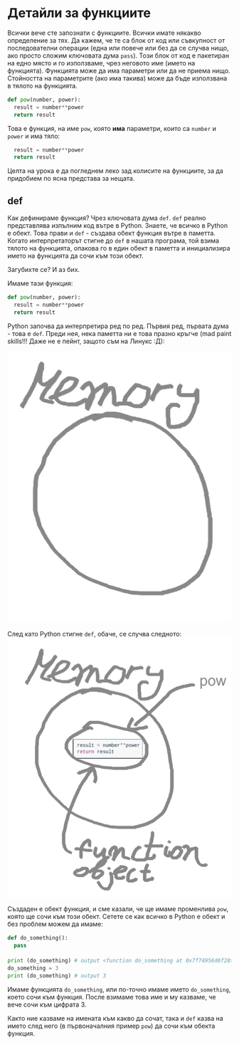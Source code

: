 # Детайли за функциите

Всички вече сте запознати с функциите. Всички имате някакво определение за тях. Да кажем, че те са блок от код или съвкупност от последователни операции (една или повече или без да се случва нищо, ако просто сложим ключовата дума `pass`). Този блок от код е пакетиран на едно място и го използваме, чрез неговото име (името на функцията). Функцията може да има параметри или да не приема нищо. Стойността на параметрите (ако има такива) може да бъде използвана в тялото на функцията.

```python
def pow(number, power):
  result = number**power
  return result
```

Това е функция, на име `pow`, която **има** параметри, които са `number` и `power` и има тяло:
```python
  result = number**power
  return result
```

Целта на урока е да погледнем леко зад колисите на функциите, за да придобием по ясна представа за нещата. 

## def

Как дефинираме функция? Чрез ключовата дума `def`. `def` реално представлява изпълним код вътре в Python. Знаете, че всичко в Python е обект. Това прави и `def` - създава обект функция вътре в паметта. Когато интерпретаторът стигне до `def` в нашата програма, той взима тялото на функцията, опакова го в един обект в паметта и инициализира името на функцията да сочи към този обект.

Загубихте се? И аз бих.

Имаме тази функция:
```python
def pow(number, power):
  result = number**power
  return result
```

Python започва да интерпретира ред по ред. Първия ред, първата дума - това е `def`. Преди нея, нека паметта ни е това празно кръгче (mad paint skills!!! Даже не е пейнт, защото съм на Линукс :Д):

![Empty memory](https://github.com/bkolarov/elsys_python_course_9a_2016/blob/master/term2/functions/empty_memory.png?raw=true)


След като Python стигне `def`, обаче, се случва следното:
![Created function](https://github.com/bkolarov/elsys_python_course_9a_2016/blob/master/term2/functions/created_function_object.png?raw=true)


Създаден е обект функция, и сме казали, че ще имаме променлива `pow`, която ще сочи към този обект. Сетете се как всичко в Python е обект и без проблем можем да имаме:
```python
def do_something():
  pass
  
print (do_something) # output <function do_something at 0x7f74956d6f28>
do_something = 3
print (do_something) # output 3
```

Имаме функцията `do_something`, или по-точно имаме името `do_something`, което сочи към функция. После взимаме това име и му казваме, че вече сочи към цифрата 3.

Както ние казваме на имената към какво да сочат, така и `def` казва на името след него (в първоначалния пример `pow`) да сочи към обекта функция.
